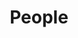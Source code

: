 ---
layout: profiles
permalink: /people/
title: People
nav: true
nav_order: 7

profiles:
  # if you want to include more than one profile, just replicate the following block
  # and create one content file for each profile inside _pages/
  - align: right
    image: team/stephen.png
    content: team/about_stephen.md
    image_circular: true # crops the image to make it circular
    more_info: >
      <p>Lead Investigator</p>
  - align: left
    image: team/mark.png
    content: team/about_mark.md
    image_circular: true # crops the image to make it circular
    more_info: >
      <p>Research Co-Investigator / Research Associate</p> 
  - align: right
    image: team/patrizia.jpg
    content: team/about_patrizia.md
    image_circular: true # crops the image to make it circular
    more_info: >
      <p>Research Co-Investigator / Research Fellow</p> 
  - align: left
    image: team/graham.jpg
    content: team/about_graham.md
    image_circular: true # crops the image to make it circular
    more_info: >
      <p>Co-Investigator</p>  
  - align: right
    image: team/shaun.jpg
    content: team/about_shaun.md
    image_circular: true # crops the image to make it circular
    more_info: >
      <p>Research Associate</p>  
  - align: left
    image: team/david.jpg
    #content: team/about_david.md
    image_circular: true # crops the image to make it circular
    more_info: >
      <p>PhD Student</p>  
  - align: right
    image: team/shuhao.jpg
    #content: team/about_shuhao.md
    image_circular: true # crops the image to make it circular
    more_info: >
      <p>PhD Student</p>  
  - align: right
    image: team/diego.jpg
    #content: team/about_diego.md
    image_circular: true # crops the image to make it circular
    more_info: >
      <p>PhD Student</p> 
  - align: right
    image: team/jake.jpg
    #content: team/about_jake.md
    image_circular: true # crops the image to make it circular
    more_info: >
      <p>PhD Student</p> 
  - align: right
    image: team/iain.jpg
    #content: team/about_iain.md
    image_circular: true # crops the image to make it circular
    more_info: >
      <p>PhD Student</p>
  - align: right
    image: team/melvin.jpg
    #content: team/about_melvin.md
    image_circular: true # crops the image to make it circular
    more_info: >
      <p>PhD Student</p>
  - align: right
    image: team/laura.jpg
    #content: team/about_laura.md
    image_circular: true # crops the image to make it circular
    more_info: >
      <p>PhD Student</p>
  - align: right
    image: team/jacqueline.jpg
    #content: team/about_jacqueline.md
    image_circular: true # crops the image to make it circular
    more_info: >
      <p>PhD Student</p>
  - align: right
    image: team/thomas.jpg
    #content: team/about_thomas.md
    image_circular: true # crops the image to make it circular
    more_info: >
      <p>PhD Student</p>
  - align: right
    image: team/ammar.jpg
    #content: team/about_ammar.md
    image_circular: true # crops the image to make it circular
    more_info: >
      <p>PhD Student</p>



profiles_interns:
  - align: right
    image: team/jolie.png
    content: team/about_jolie.md
    image_circular: true # crops the image to make it circular
    more_info: >
      <p>Research Intern (Summer 2022-2024)</p>
---
